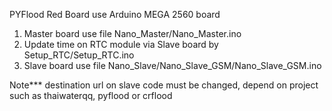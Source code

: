 PYFlood Red Board
use Arduino MEGA 2560 board
1. Master board use file Nano_Master/Nano_Master.ino
2. Update time on RTC module via Slave board by Setup_RTC/Setup_RTC.ino
3. Slave board use file Nano_Slave/Nano_Slave_GSM/Nano_Slave_GSM.ino

Note*** destination url on slave code must be changed, depend on project such as thaiwaterqq, pyflood or crflood
